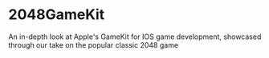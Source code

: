 # 2048GameKit
An in-depth look at Apple's GameKit for IOS game development, showcased through our take on the popular classic 2048 game
